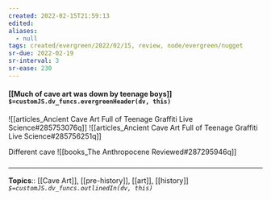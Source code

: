 ```yaml
---
created: 2022-02-15T21:59:13 
edited: 
aliases:
  - null
tags: created/evergreen/2022/02/15, review, node/evergreen/nugget
sr-due: 2022-02-19
sr-interval: 3
sr-ease: 230
---
```


#### [[Much of cave art was down by teenage boys]] `$=customJS.dv_funcs.evergreenHeader(dv, this)`
![[articles_Ancient Cave Art Full of Teenage Graffiti  Live Science#285753076q]]
![[articles_Ancient Cave Art Full of Teenage Graffiti  Live Science#285756251q]]

Different cave
![[books_The Anthropocene Reviewed#287295946q]]

### <hr class="footnote"/>

**Topics**:: [[Cave Art]], [[pre-history]], [[art]], [[history]]
*`$=customJS.dv_funcs.outlinedIn(dv, this)`*
